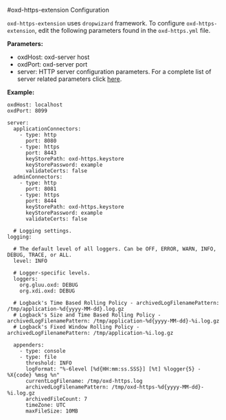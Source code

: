#oxd-https-extension Configuration

`oxd-https-extension` uses `dropwizard` framework. To configure `oxd-https-extension`, edit the following parameters found in the `oxd-https.yml` file. 

**Parameters:**

- oxdHost: oxd-server host
- oxdPort: oxd-server port
- server: HTTP server configuration parameters. For a complete list of server related parameters click [here](http://www.dropwizard.io/0.9.1/docs/manual/configuration.html).

**Example:**

```
oxdHost: localhost
oxdPort: 8099

server:
  applicationConnectors:
    - type: http
      port: 8080
    - type: https
      port: 8443
      keyStorePath: oxd-https.keystore
      keyStorePassword: example
      validateCerts: false
  adminConnectors:
    - type: http
      port: 8081
    - type: https
      port: 8444
      keyStorePath: oxd-https.keystore
      keyStorePassword: example
      validateCerts: false

  # Logging settings.
logging:

  # The default level of all loggers. Can be OFF, ERROR, WARN, INFO, DEBUG, TRACE, or ALL.
  level: INFO

  # Logger-specific levels.
  loggers:
    org.gluu.oxd: DEBUG
    org.xdi.oxd: DEBUG

  # Logback's Time Based Rolling Policy - archivedLogFilenamePattern: /tmp/application-%d{yyyy-MM-dd}.log.gz
  # Logback's Size and Time Based Rolling Policy -  archivedLogFilenamePattern: /tmp/application-%d{yyyy-MM-dd}-%i.log.gz
  # Logback's Fixed Window Rolling Policy -  archivedLogFilenamePattern: /tmp/application-%i.log.gz

  appenders:
    - type: console
    - type: file
      threshold: INFO
      logFormat: "%-6level [%d{HH:mm:ss.SSS}] [%t] %logger{5} - %X{code} %msg %n"
      currentLogFilename: /tmp/oxd-https.log
      archivedLogFilenamePattern: /tmp/oxd-https-%d{yyyy-MM-dd}-%i.log.gz
      archivedFileCount: 7
      timeZone: UTC
      maxFileSize: 10MB
```
